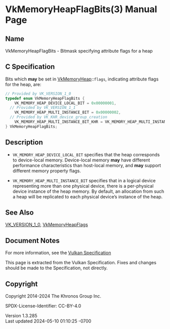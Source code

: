 # VkMemoryHeapFlagBits(3) Manual Page

## Name

VkMemoryHeapFlagBits - Bitmask specifying attribute flags for a heap



## <a href="#_c_specification" class="anchor"></a>C Specification

Bits which **may** be set in [VkMemoryHeap](https://registry.khronos.org/vulkan/specs/1.3-extensions/man/html/VkMemoryHeap.html)::`flags`,
indicating attribute flags for the heap, are:

``` c
// Provided by VK_VERSION_1_0
typedef enum VkMemoryHeapFlagBits {
    VK_MEMORY_HEAP_DEVICE_LOCAL_BIT = 0x00000001,
  // Provided by VK_VERSION_1_1
    VK_MEMORY_HEAP_MULTI_INSTANCE_BIT = 0x00000002,
  // Provided by VK_KHR_device_group_creation
    VK_MEMORY_HEAP_MULTI_INSTANCE_BIT_KHR = VK_MEMORY_HEAP_MULTI_INSTANCE_BIT,
} VkMemoryHeapFlagBits;
```

## <a href="#_description" class="anchor"></a>Description

- `VK_MEMORY_HEAP_DEVICE_LOCAL_BIT` specifies that the heap corresponds
  to device-local memory. Device-local memory **may** have different
  performance characteristics than host-local memory, and **may**
  support different memory property flags.

- `VK_MEMORY_HEAP_MULTI_INSTANCE_BIT` specifies that in a logical device
  representing more than one physical device, there is a per-physical
  device instance of the heap memory. By default, an allocation from
  such a heap will be replicated to each physical device’s instance of
  the heap.

## <a href="#_see_also" class="anchor"></a>See Also

[VK_VERSION_1_0](https://registry.khronos.org/vulkan/specs/1.3-extensions/man/html/VK_VERSION_1_0.html),
[VkMemoryHeapFlags](https://registry.khronos.org/vulkan/specs/1.3-extensions/man/html/VkMemoryHeapFlags.html)

## <a href="#_document_notes" class="anchor"></a>Document Notes

For more information, see the <a
href="https://registry.khronos.org/vulkan/specs/1.3-extensions/html/vkspec.html#VkMemoryHeapFlagBits"
target="_blank" rel="noopener">Vulkan Specification</a>

This page is extracted from the Vulkan Specification. Fixes and changes
should be made to the Specification, not directly.

## <a href="#_copyright" class="anchor"></a>Copyright

Copyright 2014-2024 The Khronos Group Inc.

SPDX-License-Identifier: CC-BY-4.0

Version 1.3.285  
Last updated 2024-05-10 01:10:25 -0700
